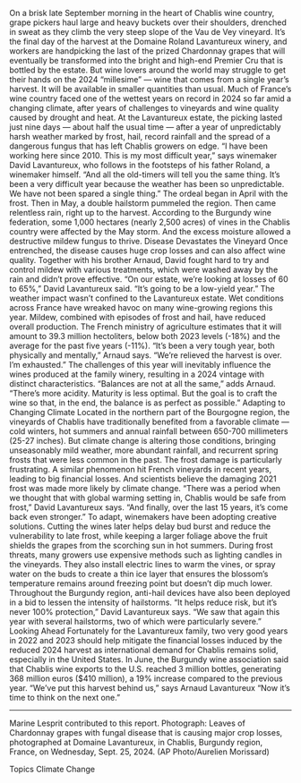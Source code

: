 On a brisk late September morning in the heart of Chablis wine country, grape pickers haul large and heavy buckets over their shoulders, drenched in sweat as they climb the very steep slope of the Vau de Vey vineyard.
It’s the final day of the harvest at the Domaine Roland Lavantureux winery, and workers are handpicking the last of the prized Chardonnay grapes that will eventually be transformed into the bright and high-end Premier Cru that is bottled by the estate.
But wine lovers around the world may struggle to get their hands on the 2024 “millesime” — wine that comes from a single year’s harvest. It will be available in smaller quantities than usual.
Much of France’s wine country faced one of the wettest years on record in 2024 so far amid a changing climate, after years of challenges to vineyards and wine quality caused by drought and heat. At the Lavantureux estate, the picking lasted just nine days — about half the usual time — after a year of unpredictably harsh weather marked by frost, hail, record rainfall and the spread of a dangerous fungus that has left Chablis growers on edge.
“I have been working here since 2010. This is my most difficult year,” says winemaker David Lavantureux, who follows in the footsteps of his father Roland, a winemaker himself. “And all the old-timers will tell you the same thing. It’s been a very difficult year because the weather has been so unpredictable. We have not been spared a single thing.”
The ordeal began in April with the frost. Then in May, a double hailstorm pummeled the region. Then came relentless rain, right up to the harvest. According to the Burgundy wine federation, some 1,000 hectares (nearly 2,500 acres) of vines in the Chablis country were affected by the May storm. And the excess moisture allowed a destructive mildew fungus to thrive.
Disease Devastates the Vineyard
Once entrenched, the disease causes huge crop losses and can also affect wine quality. Together with his brother Arnaud, David fought hard to try and control mildew with various treatments, which were washed away by the rain and didn’t prove effective.
“On our estate, we’re looking at losses of 60 to 65%,” David Lavantureux said. “It’s going to be a low-yield year.”
The weather impact wasn’t confined to the Lavantureux estate. Wet conditions across France have wreaked havoc on many wine-growing regions this year. Mildew, combined with episodes of frost and hail, have reduced overall production. The French ministry of agriculture estimates that it will amount to 39.3 million hectoliters, below both 2023 levels (-18%) and the average for the past five years (-11%).
“It’s been a very tough year, both physically and mentally,” Arnaud says. “We’re relieved the harvest is over. I’m exhausted.”
The challenges of this year will inevitably influence the wines produced at the family winery, resulting in a 2024 vintage with distinct characteristics.
“Balances are not at all the same,” adds Arnaud. “There’s more acidity. Maturity is less optimal. But the goal is to craft the wine so that, in the end, the balance is as perfect as possible.”
Adapting to Changing Climate
Located in the northern part of the Bourgogne region, the vineyards of Chablis have traditionally benefited from a favorable climate — cold winters, hot summers and annual rainfall between 650-700 millimeters (25-27 inches).
But climate change is altering those conditions, bringing unseasonably mild weather, more abundant rainfall, and recurrent spring frosts that were less common in the past.
The frost damage is particularly frustrating. A similar phenomenon hit French vineyards in recent years, leading to big financial losses. And scientists believe the damaging 2021 frost was made more likely by climate change.
“There was a period when we thought that with global warming setting in, Chablis would be safe from frost,” David Lavantureux says. “And finally, over the last 15 years, it’s come back even stronger.”
To adapt, winemakers have been adopting creative solutions. Cutting the wines later helps delay bud burst and reduce the vulnerability to late frost, while keeping a larger foliage above the fruit shields the grapes from the scorching sun in hot summers.
During frost threats, many growers use expensive methods such as lighting candles in the vineyards. They also install electric lines to warm the vines, or spray water on the buds to create a thin ice layer that ensures the blossom’s temperature remains around freezing point but doesn’t dip much lower.
Throughout the Burgundy region, anti-hail devices have also been deployed in a bid to lessen the intensity of hailstorms.
“It helps reduce risk, but it’s never 100% protection,” David Lavantureux says. “We saw that again this year with several hailstorms, two of which were particularly severe.”
Looking Ahead
Fortunately for the Lavantureux family, two very good years in 2022 and 2023 should help mitigate the financial losses induced by the reduced 2024 harvest as international demand for Chablis remains solid, especially in the United States.
In June, the Burgundy wine association said that Chablis wine exports to the U.S. reached 3 million bottles, generating 368 million euros ($410 million), a 19% increase compared to the previous year.
“We’ve put this harvest behind us,” says Arnaud Lavantureux “Now it’s time to think on the next one.”
___
Marine Lesprit contributed to this report.
Photograph: Leaves of Chardonnay grapes with fungal disease that is causing major crop losses, photographed at Domaine Lavantureux, in Chablis, Burgundy region, France, on Wednesday, Sept. 25, 2024. (AP Photo/Aurelien Morissard)

Topics
Climate Change
